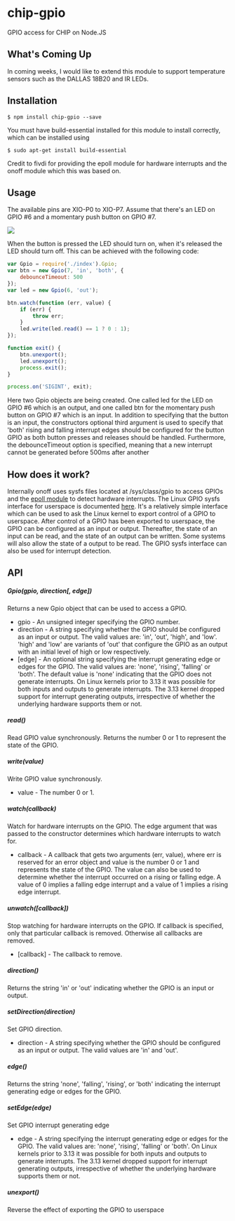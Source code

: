 # chip-gpio
GPIO access for CHIP on Node.JS

## What's Coming Up

In coming weeks, I would like to extend this module to support temperature sensors such as the DALLAS 18B20 and IR LEDs.

## Installation

    $ npm install chip-gpio --save

You must have build-essential installed for this module to install correctly, which can be installed using

	$ sudo apt-get install build-essential

Credit to fivdi for providing the epoll module for hardware interrupts and the onoff module which this was based on.

## Usage

The available pins are XIO-P0 to XIO-P7. Assume that there's an LED on GPIO #6 and a momentary push button on GPIO #7.

<img src="http://docs.getchip.com/images/chip_pinouts.jpg">

When the button is pressed the LED should turn on, when it's released the LED
should turn off. This can be achieved with the following code:

```js
var Gpio = require('./index').Gpio;
var btn = new Gpio(7, 'in', 'both', {
	debounceTimeout: 500
});
var led = new Gpio(6, 'out');

btn.watch(function (err, value) {
	if (err) {
		throw err;
	}
	led.write(led.read() == 1 ? 0 : 1);
});

function exit() {
	btn.unexport();
	led.unexport();
	process.exit();
}

process.on('SIGINT', exit);
```

Here two Gpio objects are being created. One called led for the LED on GPIO #6
which is an output, and one called btn for the momentary push button on
GPIO #7 which is an input. In addition to specifying that the button is an
input, the constructors optional third argument is used to specify that 'both'
rising and falling interrupt edges should be configured for the button GPIO as
both button presses and releases should be handled. Furthermore, the debounceTimeout
option is specified, meaning that a new interrupt cannot be generated before 500ms
after another

## How does it work?

Internally onoff uses sysfs files located at /sys/class/gpio to access GPIOs
and the [epoll module](https://github.com/fivdi/epoll) to detect hardware
interrupts. The Linux GPIO sysfs interface for userspace is documented
[here](https://www.kernel.org/doc/Documentation/gpio/sysfs.txt).
It's a relatively simple interface which can be used to ask the Linux kernel
to export control of a GPIO to userspace. After control of a GPIO has been
exported to userspace, the GPIO can be configured as an input or output.
Thereafter, the state of an input can be read, and the state of an output can
be written. Some systems will also allow the state of a output to be read.
The GPIO sysfs interface can also be used for interrupt detection.

## API

##### Gpio(gpio, direction[, edge])
Returns a new Gpio object that can be used to access a GPIO.
- gpio - An unsigned integer specifying the GPIO number.
- direction - A string specifying whether the GPIO should be configured as an
input or output. The valid values are: 'in', 'out', 'high', and 'low'. 'high'
and 'low' are variants of 'out' that configure the GPIO as an output with an
initial level of high or low respectively.
- [edge] - An optional string specifying the interrupt generating edge or
edges for the GPIO. The valid values are: 'none', 'rising', 'falling' or
'both'. The default value is 'none' indicating that the GPIO does not generate
interrupts. On Linux kernels prior to 3.13 it was possible for both inputs
and outputs to generate interrupts. The 3.13 kernel dropped support for
interrupt generating outputs, irrespective of whether the underlying hardware
supports them or not.

##### read()
Read GPIO value synchronously. Returns the number 0 or 1 to represent the
state of the GPIO.

##### write(value)
Write GPIO value synchronously.
- value - The number 0 or 1.

##### watch(callback)
Watch for hardware interrupts on the GPIO. The edge argument that was passed
to the constructor determines which hardware interrupts to watch for.
- callback - A callback that gets two arguments (err, value), where err is
reserved for an error object and value is the number 0 or 1 and represents the
state of the GPIO. The value can also be used to determine whether the
interrupt occurred on a rising or falling edge. A value of 0 implies a falling
edge interrupt and a value of 1 implies a rising edge interrupt.

##### unwatch([callback])
Stop watching for hardware interrupts on the GPIO. If callback is specified,
only that particular callback is removed. Otherwise all callbacks are removed.
- [callback] - The callback to remove.

##### direction()
Returns the string 'in' or 'out' indicating whether the GPIO is an input or
output.

##### setDirection(direction)
Set GPIO direction.
- direction - A string specifying whether the GPIO should be configured as an
input or output. The valid values are 'in' and 'out'.

##### edge()
Returns the string 'none', 'falling', 'rising', or 'both' indicating the
interrupt generating edge or edges for the GPIO.

##### setEdge(edge)
Set GPIO interrupt generating edge
- edge - A string specifying the interrupt generating edge or edges for the
GPIO. The valid values are: 'none', 'rising', 'falling' or 'both'. On Linux
kernels prior to 3.13 it was possible for both inputs and outputs to generate
interrupts. The 3.13 kernel dropped support for interrupt generating outputs,
irrespective of whether the underlying hardware supports them or not.

##### unexport()
Reverse the effect of exporting the GPIO to userspace
